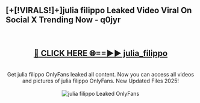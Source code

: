 <h2>[+[!VIRALS!]+]julia filippo Leaked Video Viral On Social X Trending Now - q0jyr</h2>
<br>
<div align="center">
<h2><a href="https://libra.edu.pl?julia_filippo" rel="nofollow">🔴 CLICK HERE 🌐==►► julia_filippo</a></h2>
<br>
Get julia filippo OnlyFans leaked all content. Now you can access all videos and pictures of julia filippo OnlyFans. New Updated Files 2025!
<br>
<br>
<a href="https://libra.edu.pl?julia_filippo" rel="nofollow" data-target="animated-image.originalLink"><img src="https://i.ibb.co.com/WyWwxjT/player-gif2.gif" alt="julia filippo Leaked OnlyFans" style="max-width: 100%; display: inline-block;" data-target="animated-image.originalImage"></a>
</div>
<br>